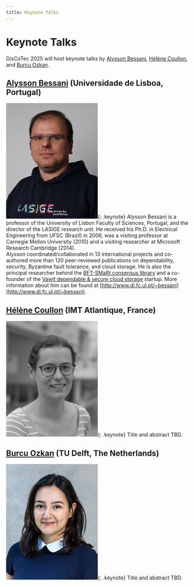 ```yaml
---
title: Keynote Talks
---
```


# Keynote Talks

DisCoTec 2025 will host keynote talks by [Alysson Bessani](#alysson-bessani), [Hélène Coullon](#hélène-coullon), and [Burcu Ozkan](#burcu-ozkan).

## [Alysson Bessani](https://ciencias.ulisboa.pt/en/perfil/anbessani) (Universidade de Lisboa, Portugal)
![Alysson Bessani](keynote/AlyssonBessani.png){: .keynote}
Alysson Bessani is a professor of the University of Lisbon Faculty of Sciences, Portugal, and the director of the LASIGE research unit.
He received his Ph.D. in Electrical Engineering from UFSC (Brazil) in 2006, was a visiting professor at Carnegie Mellon University (2010) and a visiting researcher at Microsoft Research Cambridge (2014).<br/>
Alysson coordinated/collaborated in 13 international projects and co-authored more than 120 peer-reviewed publications on dependability, security, Byzantine fault tolerance, and cloud storage.
He is also the principal researcher behind the [BFT-SMaRt consensus library](http://bft-smart.github.io/library/) and a co-founder of the [Vawlt dependable & secure cloud storage](https://vawlt.io) startup. More information about him can be found at [http://www.di.fc.ul.pt/~bessani](http://www.di.fc.ul.pt/~bessani).

## [Hélène Coullon](http://helene-coullon.fr/) (IMT Atlantique, France)
![Hélène Coullon](keynote/HeleneCoullon.png){: .keynote}
Title and abstract TBD.
<!-- Date, time, and location TBD. -->

## [Burcu Ozkan](https://burcuku.github.io/home/) (TU Delft, The Netherlands)
![Burcu Ozkan](keynote/BurcuOzkan.png){: .keynote}
Title and abstract TBD.
<!-- Date, time, and location TBD. -->
